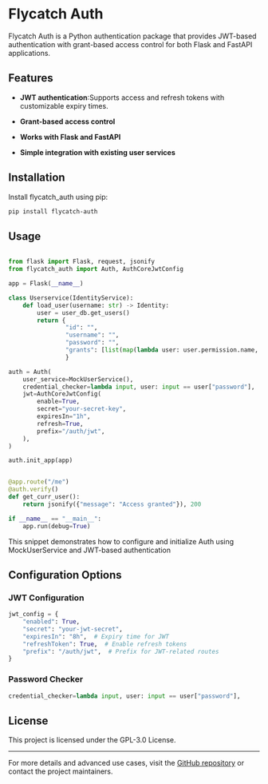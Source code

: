 # Flycatch Auth

Flycatch Auth is a Python authentication package that provides JWT-based authentication with grant-based access control for both Flask and FastAPI applications.

## Features

- **JWT authentication**:Supports access and refresh tokens with customizable expiry times.

- **Grant-based access control**

- **Works with Flask and FastAPI**

- **Simple integration with existing user services**

## Installation

Install flycatch_auth using pip:

```bash
pip install flycatch-auth
```

## Usage

```python

from flask import Flask, request, jsonify
from flycatch_auth import Auth, AuthCoreJwtConfig

app = Flask(__name__)

class Userservice(IdentityService):
    def load_user(username: str) -> Identity:
        user = user_db.get_users()
        return {
                "id": "",
                "username": "",
                "password": "",
                "grants": [list(map(lambda user: user.permission.name, users))] # read_user
                }

auth = Auth(
    user_service=MockUserService(),
    credential_checker=lambda input, user: input == user["password"],
    jwt=AuthCoreJwtConfig(
        enable=True,
        secret="your-secret-key",
        expiresIn="1h",
        refresh=True,
        prefix="/auth/jwt",
    ),
)

auth.init_app(app)


@app.route("/me")
@auth.verify()
def get_curr_user():
    return jsonify({"message": "Access granted"}), 200

if __name__ == "__main__":
    app.run(debug=True)
```

This snippet demonstrates how to configure and initialize Auth using MockUserService and JWT-based authentication

## Configuration Options

### JWT Configuration

```python
jwt_config = {
    "enabled": True,
    "secret": "your-jwt-secret",
    "expiresIn": "8h",  # Expiry time for JWT
    "refreshToken": True,  # Enable refresh tokens
    "prefix": "/auth/jwt",  # Prefix for JWT-related routes
}
```

### Password Checker

```python
credential_checker=lambda input, user: input == user["password"],
```

## License

This project is licensed under the GPL-3.0 License.

---

For more details and advanced use cases, visit the [GitHub repository](#) or contact the project maintainers.

```

```

